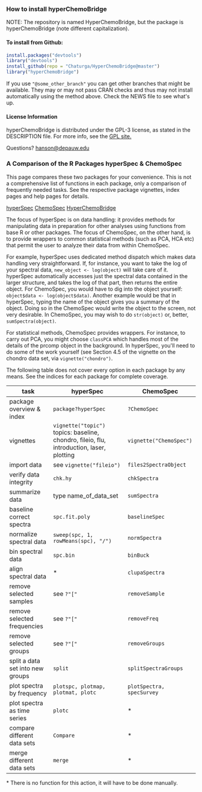 ### How to install hyperChemoBridge

NOTE: The repository is named HyperChemoBridge, but the package is hyperChemoBridge (note different capitalization).

#### To install from Github:

````r
install.packages("devtools")
library("devtools")
install_github(repo = "Chaturga/HyperChemoBridge@master")
library("hyperChemoBridge")
````
If you use `"@some_other_branch"` you can get other branches that might be available.  They may or may not pass CRAN checks and thus may not install automatically using the method above.  Check the NEWS file to see what's up.

#### License Information

hyperChemoBridge is distributed under the GPL-3 license, as stated in the DESCRIPTION file.  For more info, see the [GPL site.](https://gnu.org/licenses/gpl.html)

Questions?  hanson@depauw.edu

### A Comparison of the R Packages hyperSpec & ChemoSpec

This page compares these two packages for your convenience.  This is not a comprehensive list of functions in each package, only a comparison of frequently needed tasks.  See the respective package vignettes, index pages and help pages for details.

[hyperSpec](http://hyperSpec.r-forge.r-project.org/)
[ChemoSpec](http://CRAN.R-project.org/package=ChemoSpec)
[HyperChemoBridge](https://github.com/Chathurga/HyperChemoBridge)

The focus of hyperSpec is on data handling: it provides methods for manipulating data in preparation for other analyses using functions from base R or other packages.  The focus of ChemoSpec, on the other hand, is to provide wrappers to common statistical methods (such as PCA, HCA etc) that permit the user to analyze their data from within ChemoSpec.

For example, hyperSpec uses dedicated method dispatch which makes data handling very straightforward.  If, for instance, you want to take the log of your spectral data, `new_object <- log(object)` will take care of it.  hyperSpec automatically accesses just the spectral data contained in the larger structure, and takes the log of that part, then returns the entire object.  For ChemoSpec, you would have to dig into the object yourself: `object$data <- log(object$data)`.  Another example would be that in hyperSpec, typing the name of the object gives you a summary of the object.  Doing so in the ChemoSpec would write the object to the screen, not very desirable.  In ChemoSpec, you may wish to do `str(object)` or, better, `sumSpectra(object)`.

For statistical methods, ChemoSpec provides wrappers.  For  instance, to carry out PCA, you might choose `classPCA` which handles most of the details of the prcomp object in the background.  In hyperSpec, you'll need to do some of the work yourself (see Section 4.5 of the vignette on the chondro data set, via `vignette("chondro")`.

The following table does not cover every option in each package by any means.  See the indices for each package for complete coverage.

task | hyperSpec | ChemoSpec
--- |---| ---
package overview & index | `package?hyperSpec` | `?ChemoSpec`
vignettes | `vignette("topic")` topics: baseline, chondro, fileio, flu, introduction, laser, plotting | `vignette("ChemoSpec")`
import data | see `vignette("fileio")`  | `files2SpectraObject`
verify data integrity | `chk.hy` | `chkSpectra`
summarize data | type name_of_data_set | `sumSpectra`
baseline correct spectra | `spc.fit.poly` | `baselineSpec`
normalize spectral data | `sweep(spc, 1, rowMeans(spc), "/")` | `normSpectra`
bin spectral data | `spc.bin` | `binBuck`
align spectral data | * | `clupaSpectra`
remove selected samples | see `?"["` | `removeSample`
remove selected frequencies | see `?"["` | `removeFreq`
remove selected groups | see `?"["` | `removeGroups`
split a data set into new groups | `split` | `splitSpectraGroups`
plot spectra by frequency | `plotspc, plotmap, plotmat, plotc    ` | `plotSpectra, specSurvey`
plot spectra as time series | `plotc` | *
compare different data sets | `Compare` | *
merge different data sets | `merge` | *

\* There is no function for this action, it will have to be done manually.
